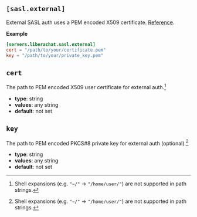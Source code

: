 ## `[sasl.external]`

External SASL auth uses a PEM encoded X509 certificate. [Reference](https://libera.chat/guides/certfp).

**Example**

```toml
[servers.liberachat.sasl.external]
cert = "/path/to/your/certificate.pem"
key = "/path/to/your/private_key.pem"
```

## `cert`

The path to PEM encoded X509 user certificate for external auth.[^1]

- **type**: string
- **values**: any string
- **default**: not set

## `key`

The path to PEM encoded PKCS#8 private key for external auth (optional).[^1]

- **type**: string
- **values**: any string
- **default**: not set

[^1]: Shell expansions (e.g. `"~/"` → `"/home/user/"`) are not supported in path strings.
